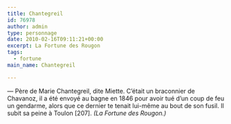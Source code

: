 ```yaml
---
title: Chantegreil
id: 76978
author: admin
type: personnage
date: 2010-02-16T09:11:21+00:00
excerpt: La Fortune des Rougon
tags:
  - fortune
main_name: Chantegreil

---
```

— Père de Marie Chantegreil, dite Miette. C&rsquo;était un braconnier de Chavanoz, il a été envoyé au bagne en 1846 pour avoir tué d&rsquo;un coup de feu un gendarme, alors que ce dernier te tenait lui-même au bout de son fusil. Il subit sa peine à Toulon [207]. _(La Fortune des Rougon.)_